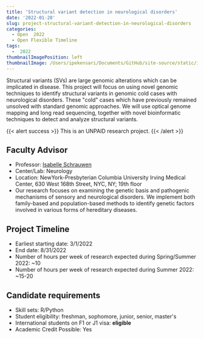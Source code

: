 ```yaml
---
title: 'Structural variant detection in neurological disorders'
date: '2022-01-28'
slug: project-structural-variant-detection-in-neurological-disorders
categories:
  - Open  2022 
  - Open Flexible Timeline
tags:
  -  2022
thumbnailImagePosition: left
thumbnailImage: /Users/ipekensari/Documents/GitHub/site-source/static/img/construction.png
---
```

Structural variants (SVs) are large genomic alterations which can be implicated in disease. This project will focus on using novel genomic techniques to identify structural variants in genomic cold cases with neurological disorders. These "cold" cases which have previously remained unsolved with standard genomic approaches. We will use optical genome mapping and long read sequencing, together with novel bioinformatic techniques to detect and analyze structural variants.

<!--more-->

{{< alert success >}}
This is an UNPAID research project.
{{< /alert >}}

## Faculty Advisor
+ Professor: [Isabelle Schrauwen](https://statgen.us/Main_Page)
+ Center/Lab: Neurology
+ Location: NewYork-Presbyterian Columbia University Irving Medical Center, 630 West 168th Street, NYC, NY; 19th floor
+ Our research focuses on examining the genetic basis and pathogenic mechanisms of sensory and neurological disorders. We implement both family-based and population-based methods to identify genetic factors involved in various forms of hereditary diseases.

## Project Timeline
+ Earliest starting date: 3/1/2022
+ End date: 8/31/2022
+ Number of hours per week of research expected during Spring/Summer 2022: ~10
+ Number of hours per week of research expected during Summer 2022: ~15-20

## Candidate requirements
+ Skill sets: R/Python
+ Student eligibility: freshman, sophomore, junior, senior, master's
+ International students on F1 or J1 visa: **eligible**
+ Academic Credit Possible: Yes

